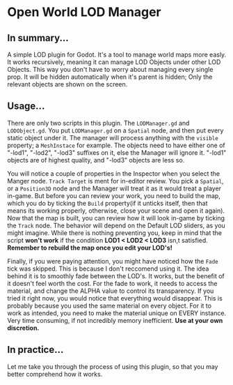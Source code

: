 # Open World LOD Manager
## In summary...
A simple LOD plugin for Godot. It's a tool to manage world maps more easly. It works recursively, meaning it can manage LOD Objects under other LOD Objects. This way you don't have to worry about managing every single prop. It will be hidden automatically when it's parent is hidden; Only the relevant objects are shown on the screen.

## Usage...
There are only two scripts in this plugin. The `LODManager.gd` and `LODObject.gd`. You put `LODManager.gd` on a `Spatial` node, and then put every static object under it. The manager will process anything with the `visible` property; a `MeshInstace` for example. The objects need to have either one of "-lod1", "-lod2", "-lod3" suffixes on it, else the Manager will ignore it. "-lod1" objects are of highest quality, and "-lod3" objects are less so.

You will notice a couple of properties in the Inspector when you select the Manger node. `Track Target` is ment for in-editor review. You pick a `Spatial`, or a `Position3D` node and the Manager will treat it as it would treat a player in-game. But before you can review your work, you need to build the map, which you do by ticking the `Build` property(if it unticks itself, then that means its working properly, otherwise, close your scene and open it again). Now that the map is built, you can review how it will look in-game by ticking the `Track` node. The behavior will depend on the Default LOD sliders, as you might imagine. While there is nothing preventing you, keep in mind that the script **won't work** if the condition __LOD1 < LOD2 < LOD3__ isn,t satisfied. **Remember to rebuild the map once you edit your LOD's!**

Finally, if you were paying attention, you might have noticed how the `Fade` tick was skipped. This is because I don't reccomend using it. The idea behind it is to smoothly fade between the LOD's. It works, but the benefit of it doesn't feel worth the cost. For the fade to work, it needs to access the material, and change the ALPHA value to control its transparency. If you tried it right now, you would notice that everything would disappear. This is probably because you used the same material on every object. For it to work as intended, you need to make the material unique on EVERY instance. Very time consuming, if not incredibly memory inefficient. **Use at your own discretion.**

## In practice...
Let me take you through the process of using this plugin, so that you may better comprehend how it works.
